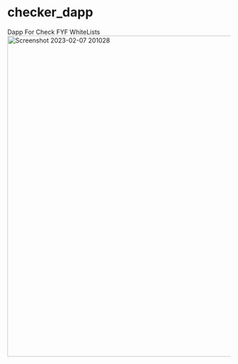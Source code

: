 # checker_dapp
Dapp For Check FYF WhiteLists
<img width="725" alt="Screenshot 2023-02-07 201028" src="https://user-images.githubusercontent.com/73153551/217330205-f26681e9-c6e9-4ab2-9cd2-a138b0b9204c.png">

